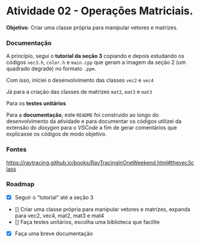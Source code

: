 # Atividade 02 - Operações Matriciais. 
**Objetivo**: Criar uma classe própria para manipular vetores e matrizes.

### Documentação
A princípio, segui o **tutorial da seção 3** copiando e depois estudando os códigos `vec3.h`, `color.h` e `main.cpp` que geram a imagem da seção 2 (um quadrado degrade) no formato `.ppm`. 

Com isso, iniciei o desenvolvimento das classes `vec2` e `vec4`

Já para a criação das classes de matrizes `mat2`, `mat3` e `mat3`

Para os **testes unitários**

Para a **documentação**, este `README` foi construido ao longo do desenvolvimento da atividade e para documentar os códigos utilizei da extensão do *doxygen* para o *VSCode* a fim de gerar comentários que explicasse os códigos de modo objetivo.

### Fontes
https://raytracing.github.io/books/RayTracingInOneWeekend.html#thevec3class <br>


### Roadmap
- [x] Seguir o “tutorial” até a seção 3
- [] Criar uma classe própria para manipular vetores e matrizes, expanda para vec2, vec4, mat2, mat3 e mat4
- [] Faça testes unitários, escolha uma biblioteca que facilite
- [x] Faça uma breve documentação